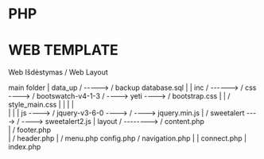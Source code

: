 # PHP
# WEB TEMPLATE

Web Išdėstymas / Web Layout

  main folder
    |
   data_up / -----> / backup database.sql
    |
	|
   inc / ------> / css ----> /  bootswatch-v4-1-3 / ---->  yeti ----> / bootstrap.css
    |              |          /  style_main.css
    |              |
	|              |  
    |              |
    |             js ----> / jquery-v3-6-0 ----> /  ----> jquery.min.js
    |                        / sweetalert ----> / ----> sweetalert2.js
	|
  layout / --------> /  content.php                     
	|                /  footer.php            
	|                /  header.php
	|                /  menu.php
   config.php        /  navigation.php
	|
	|
   connect.php
	|
   index.php                
   